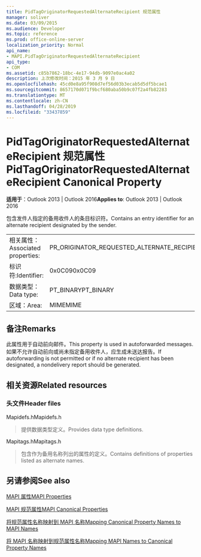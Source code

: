 ```yaml
---
title: PidTagOriginatorRequestedAlternateRecipient 规范属性
manager: soliver
ms.date: 03/09/2015
ms.audience: Developer
ms.topic: reference
ms.prod: office-online-server
localization_priority: Normal
api_name:
- MAPI.PidTagOriginatorRequestedAlternateRecipient
api_type:
- COM
ms.assetid: c85b7862-18bc-4e17-94db-9097e0ac4a02
description: 上次修改时间：2015 年 3 月 9 日
ms.openlocfilehash: 45cd0e8a95f908d7ef56d03b3ecab5d5df5bcae1
ms.sourcegitcommit: 8657170d071f9bcf680aba50b9c07f2a4fb82283
ms.translationtype: MT
ms.contentlocale: zh-CN
ms.lasthandoff: 04/28/2019
ms.locfileid: "33437859"
---
```

# <a name="pidtagoriginatorrequestedalternaterecipient-canonical-property"></a><span data-ttu-id="498e5-103">PidTagOriginatorRequestedAlternateRecipient 规范属性</span><span class="sxs-lookup"><span data-stu-id="498e5-103">PidTagOriginatorRequestedAlternateRecipient Canonical Property</span></span>

  
  
<span data-ttu-id="498e5-104">**适用于**：Outlook 2013 | Outlook 2016</span><span class="sxs-lookup"><span data-stu-id="498e5-104">**Applies to**: Outlook 2013 | Outlook 2016</span></span> 
  
<span data-ttu-id="498e5-105">包含发件人指定的备用收件人的条目标识符。</span><span class="sxs-lookup"><span data-stu-id="498e5-105">Contains an entry identifier for an alternate recipient designated by the sender.</span></span>
  
|||
|:-----|:-----|
|<span data-ttu-id="498e5-106">相关属性：</span><span class="sxs-lookup"><span data-stu-id="498e5-106">Associated properties:</span></span>  <br/> |<span data-ttu-id="498e5-107">PR_ORIGINATOR_REQUESTED_ALTERNATE_RECIPIENT</span><span class="sxs-lookup"><span data-stu-id="498e5-107">PR_ORIGINATOR_REQUESTED_ALTERNATE_RECIPIENT</span></span>  <br/> |
|<span data-ttu-id="498e5-108">标识符:</span><span class="sxs-lookup"><span data-stu-id="498e5-108">Identifier:</span></span>  <br/> |<span data-ttu-id="498e5-109">0x0C09</span><span class="sxs-lookup"><span data-stu-id="498e5-109">0x0C09</span></span>  <br/> |
|<span data-ttu-id="498e5-110">数据类型：</span><span class="sxs-lookup"><span data-stu-id="498e5-110">Data type:</span></span>  <br/> |<span data-ttu-id="498e5-111">PT_BINARY</span><span class="sxs-lookup"><span data-stu-id="498e5-111">PT_BINARY</span></span>  <br/> |
|<span data-ttu-id="498e5-112">区域：</span><span class="sxs-lookup"><span data-stu-id="498e5-112">Area:</span></span>  <br/> |<span data-ttu-id="498e5-113">MIME</span><span class="sxs-lookup"><span data-stu-id="498e5-113">MIME</span></span>  <br/> |
   
## <a name="remarks"></a><span data-ttu-id="498e5-114">备注</span><span class="sxs-lookup"><span data-stu-id="498e5-114">Remarks</span></span>

<span data-ttu-id="498e5-115">此属性用于自动前向邮件。</span><span class="sxs-lookup"><span data-stu-id="498e5-115">This property is used in autoforwarded messages.</span></span> <span data-ttu-id="498e5-116">如果不允许自动前向或尚未指定备用收件人，应生成未送达报告。</span><span class="sxs-lookup"><span data-stu-id="498e5-116">If autoforwarding is not permitted or if no alternate recipient has been designated, a nondelivery report should be generated.</span></span>
  
## <a name="related-resources"></a><span data-ttu-id="498e5-117">相关资源</span><span class="sxs-lookup"><span data-stu-id="498e5-117">Related resources</span></span>

### <a name="header-files"></a><span data-ttu-id="498e5-118">头文件</span><span class="sxs-lookup"><span data-stu-id="498e5-118">Header files</span></span>

<span data-ttu-id="498e5-119">Mapidefs.h</span><span class="sxs-lookup"><span data-stu-id="498e5-119">Mapidefs.h</span></span>
  
> <span data-ttu-id="498e5-120">提供数据类型定义。</span><span class="sxs-lookup"><span data-stu-id="498e5-120">Provides data type definitions.</span></span>
    
<span data-ttu-id="498e5-121">Mapitags.h</span><span class="sxs-lookup"><span data-stu-id="498e5-121">Mapitags.h</span></span>
  
> <span data-ttu-id="498e5-122">包含作为备用名称列出的属性的定义。</span><span class="sxs-lookup"><span data-stu-id="498e5-122">Contains definitions of properties listed as alternate names.</span></span>
    
## <a name="see-also"></a><span data-ttu-id="498e5-123">另请参阅</span><span class="sxs-lookup"><span data-stu-id="498e5-123">See also</span></span>



[<span data-ttu-id="498e5-124">MAPI 属性</span><span class="sxs-lookup"><span data-stu-id="498e5-124">MAPI Properties</span></span>](mapi-properties.md)
  
[<span data-ttu-id="498e5-125">MAPI 规范属性</span><span class="sxs-lookup"><span data-stu-id="498e5-125">MAPI Canonical Properties</span></span>](mapi-canonical-properties.md)
  
[<span data-ttu-id="498e5-126">将规范属性名称映射到 MAPI 名称</span><span class="sxs-lookup"><span data-stu-id="498e5-126">Mapping Canonical Property Names to MAPI Names</span></span>](mapping-canonical-property-names-to-mapi-names.md)
  
[<span data-ttu-id="498e5-127">将 MAPI 名称映射到规范属性名称</span><span class="sxs-lookup"><span data-stu-id="498e5-127">Mapping MAPI Names to Canonical Property Names</span></span>](mapping-mapi-names-to-canonical-property-names.md)

